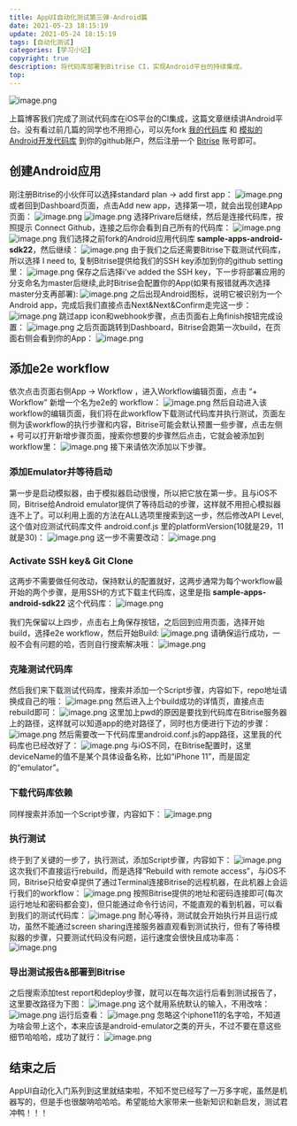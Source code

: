 ```yaml
---
title: AppUI自动化测试第三弹-Android篇
date: 2021-05-23 18:15:19
update: 2021-05-24 18:15:19
tags: [自动化测试]
categories: [学习小记]
copyright: true
description: 将代码库部署到Bitrise CI，实现Android平台的持续集成。
top:
---
```


![image.png](https://i.loli.net/2021/05/25/f8GPuvCgVNoA61q.png)

上篇博客我们完成了测试代码库在iOS平台的CI集成，这篇文章继续讲Android平台。没有看过前几篇的同学也不用担心，可以先fork [我的代码库](https://github.com/Summyj/AppUI-AutoTest) 和 [模拟的Android开发代码库](https://github.com/bitrise-io/sample-apps-android-sdk22) 到你的github账户，然后注册一个 [Bitrise](https://www.bitrise.io/) 账号即可。

## 创建Android应用

刚注册Bitrise的小伙伴可以选择standard plan -> add first app：
![image.png](https://i.loli.net/2021/05/24/ivXJu7KHpICV6Ay.png)
或者回到Dashboard页面，点击Add new app，选择第一项，就会出现创建App页面：
![image.png](https://i.loli.net/2021/05/24/daeLy83u7s15xvJ.png)
![image.png](https://i.loli.net/2021/05/24/7JP2ti1xsuGfvDE.png)
选择Privare后继续，然后是连接代码库，按照提示 Connect Github，连接之后你会看到自己所有的代码库：
![image.png](https://i.loli.net/2021/05/24/ZjReaio4EVXcyYl.png)
![image.png](https://i.loli.net/2021/05/24/RD9NF4ZMaQ2zwc6.png)
我们选择之前fork的Android应用代码库 **sample-apps-android-sdk22**，然后继续：
![image.png](https://i.loli.net/2021/05/26/KHQy36Wuvdk9mqX.png)
由于我们之后还需要Bitrise下载测试代码库，所以选择 I need to, 复制Bitrise提供给我们的SSH key添加到你的github setting里：
![image.png](https://i.loli.net/2021/05/26/X9xa5heLAZbzSrk.png)
保存之后选择i've added the SSH key，下一步将部署应用的分支命名为master后继续,此时Bitrise会配置你的App(如果有报错就再次选择master分支再部署):
![image.png](https://i.loli.net/2021/05/26/HV53lg6SA8bmLpj.png)
之后出现Android图标，说明它被识别为一个Android app，完成后我们直接点击Next&Next&Confirm走完这一步：
![image.png](https://i.loli.net/2021/05/26/v8qybjcYhpX5wFJ.png)
跳过app icon和webhook步骤，点击页面右上角finish按钮完成设置：
![image.png](https://i.loli.net/2021/05/26/V4r95zG1pHQkDBP.png)
之后页面跳转到Dashboard，Bitrise会跑第一次build，在页面右侧会看到你的App：
![image.png](https://i.loli.net/2021/05/26/2LIiTUCwEjbG1lu.png)
## 添加e2e workflow
依次点击页面右侧App -> Workflow ，进入Workflow编辑页面，点击 “+ Workflow” 新增一个名为e2e的 workflow：
![image.png](https://i.loli.net/2021/05/26/UEAFWjvYlk1NMpg.png)
然后自动进入该workflow的编辑页面，我们将在此workflow下载测试代码库并执行测试，页面左侧为该workflow的执行步骤和内容，Bitrise可能会默认预置一些步骤，点击左侧 + 号可以打开新增步骤页面，搜索你想要的步骤然后点击，它就会被添加到workflow里：
![image.png](https://i.loli.net/2021/05/24/N6P28sGVBMnU3T9.png)
接下来请依次添加以下步骤。

### 添加Emulator并等待启动
第一步是启动模拟器，由于模拟器启动很慢，所以把它放在第一步。且与iOS不同，Bitrise给Android emulator提供了等待启动的步骤，这样就不用担心模拟器连不上了。可以利用上面的方法在ALL选项里搜索到这一步，然后修改API Level, 这个值对应测试代码库文件 android.conf.js 里的platformVersion(10就是29，11就是30)：
![image.png](https://i.loli.net/2021/05/26/Qt6iFbkRIJjZMVq.png)
这一步不需要改动：
![image.png](https://i.loli.net/2021/05/26/nZP1lfE2az4DyCo.png)
### Activate SSH key& Git Clone

这两步不需要做任何改动，保持默认的配置就好，这两步通常为每个workflow最开始的两个步骤，是用SSH的方式下载主代码库，这里是指 **sample-apps-android-sdk22** 这个代码库：
![image.png](https://i.loli.net/2021/05/26/ZWX6gSilAVazqDu.png)

我们先保留以上四步，点击右上角保存按钮，之后回到应用页面，选择开始build，选择e2e workflow，然后开始Build:
![image.png](https://i.loli.net/2021/05/26/Tb4AgVXcCSvloQs.png)
请确保运行成功，一般不会有问题的哈，否则自行搜索解决哦：
![image.png](https://i.loli.net/2021/05/26/XtOwQhn29dKgubN.png)

### 克隆测试代码库
然后我们来下载测试代码库，搜索并添加一个Script步骤，内容如下，repo地址请换成自己的哦：
![image.png](https://i.loli.net/2021/05/26/2iJ5YMVmqOUFKsD.png)
然后进入上个build成功的详情页，直接点击rebuild即可：
![image.png](https://i.loli.net/2021/05/26/twh71nYu2szfMGI.png)
这里加上pwd的原因是要找到代码库在Bitrise服务器上的路径，这样就可以知道app的绝对路径了，同时也方便进行下边的步骤：
![image.png](https://i.loli.net/2021/05/26/qgQIob1tMZDPNjx.png)
然后需要改一下代码库里android.conf.js的app路径，这里我的代码库也已经改好了：
![image.png](https://i.loli.net/2021/05/26/Jj6OA1CUcwlz5Zo.png)
与iOS不同，在Bitrise配置时，这里deviceName的值不是某个具体设备名称，比如“iPhone 11”，而是固定的“emulator”。

### 下载代码库依赖
同样搜索并添加一个Script步骤，内容如下：
![image.png](https://i.loli.net/2021/05/26/Va9m3KDYjM6RTv4.png)

### 执行测试
终于到了关键的一步了，执行测试，添加Script步骤，内容如下：
![image.png](https://i.loli.net/2021/05/26/NDQk2PqSUI3vceo.png)
这次我们不直接运行rebuild，而是选择“Rebuild with remote access”，与iOS不同，Bitrise只给安卓提供了通过Terminal连接Bitrise的远程机器，在此机器上会运行我们的workflow：
![image.png](https://i.loli.net/2021/05/26/wfXjKMclDrLt1Jm.png)
按照Bitrise提供的地址和密码连接即可(每次运行地址和密码都会变)，但只能通过命令行访问，不能直观的看到机器，可以看到我们的测试代码库：
![image.png](https://i.loli.net/2021/05/26/FfLzO8Amj7BdxoN.png)
耐心等待，测试就会开始执行并且运行成功，虽然不能通过screen sharing连接服务器直观看到测试执行，但有了等待模拟器的步骤，只要测试代码没有问题，运行速度会很快且成功率高：
![image.png](https://i.loli.net/2021/05/26/Bk1JX5f4GgNlc38.png)

### 导出测试报告&部署到Bitrise
之后搜索添加test report和deploy步骤，就可以在每次运行后看到测试报告了，这里要改路径为下图：
![image.png](https://i.loli.net/2021/05/26/qP6WtDV8L7OAIzl.png)
这个就用系统默认的输入，不用改啥：
![image.png](https://i.loli.net/2021/05/26/u9ScPnVjtvyi57K.png)
运行后查看：
![image.png](https://i.loli.net/2021/05/24/RuSqzrx4bZyPcN5.png)
忽略这个iphone11的名字哈，不知道为啥会带上这个，本来应该是android-emulator之类的开头，不过不要在意这些细节哈哈哈，成功了就行：
![image.png](https://i.loli.net/2021/05/26/1scBq5ml7w4nAzO.png)
## 结束之后

AppUI自动化入门系列到这里就结束啦，不知不觉已经写了一万多字呢，虽然是机器写的，但是手也很酸呐哈哈哈。希望能给大家带来一些新知识和新启发，测试君冲鸭！！！